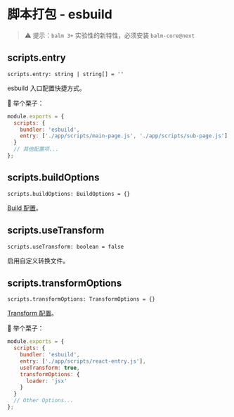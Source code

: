 # 脚本打包 - esbuild

> ⚠️ 提示：`balm 3+` 实验性的新特性，必须安装 `balm-core@next`

## scripts.entry

`scripts.entry: string | string[] = ''`

esbuild 入口配置快捷方式。

:chestnut: 举个栗子：

```js
module.exports = {
  scripts: {
    bundler: 'esbuild',
    entry: ['./app/scripts/main-page.js', './app/scripts/sub-page.js']
  }
  // 其他配置项...
};
```

## scripts.buildOptions

`scripts.buildOptions: BuildOptions = {}`

[Build 配置](https://esbuild.github.io/api/#build-api)。

## scripts.useTransform

`scripts.useTransform: boolean = false`

启用自定义转换文件。

## scripts.transformOptions

`scripts.transformOptions: TransformOptions = {}`

[Transform 配置](https://esbuild.github.io/api/#transform-api)。

:chestnut: 举个栗子：

```js
module.exports = {
  scripts: {
    bundler: 'esbuild',
    entry: ['./app/scripts/react-entry.js'],
    useTransform: true,
    transformOptions: {
      loader: 'jsx'
    }
  }
  // Other Options...
};
```

